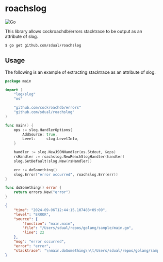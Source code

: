 # roachslog

[![Go](https://github.com/sdual/roachslog/actions/workflows/go-test.yml/badge.svg)](https://github.com/sdual/roachslog/actions/workflows/go-test.yml)

This library allows cockroachdb/errors stacktrace to be output as an attribute of slog.

```sh
$ go get github.com/sdual/roachslog
```

## Usage
The following is an example of extracting stacktrace as an attribute of slog.

```go
package main

import (
	"log/slog"
	"os"

	"github.com/cockroachdb/errors"
	"github.com/sdual/roachslog"
)

func main() {
	ops := slog.HandlerOptions{
		AddSource: true,
		Level:     slog.LevelInfo,
	}

	handler := slog.NewJSONHandler(os.Stdout, &ops)
	rsHandler := roachslog.NewReachSlogHandler(handler)
	slog.SetDefault(slog.New(rsHandler))

	err := doSomething()
	slog.Error("error occurred", roachslog.Err(err))
}

func doSomething() error {
	return errors.New("error")
}
```

```json
{
	"time": "2024-09-06T12:44:15.107483+09:00",
	"level": "ERROR",
	"source": {
		"function": "main.main",
		"file": "/Users/sdual/repos/golang/sample/main.go",
		"line": 22
	},
	"msg": "error occurred",
	"error": "error",
	"stacktrace": "\nmain.doSomething\n\t/Users/sdual/repos/golang/sample/main.go:26\nmain.main\n\t/Users/sdual/repos/golang/sample/main.go:21\nruntime.main\n\t/Users/sdual/go/1.22.4/pkg/mod/golang.org/toolchain@v0.0.1-go1.23.1.darwin-arm64/src/runtime/proc.go:272\nruntime.goexit\n\t/Users/sdual/go/1.22.4/pkg/mod/golang.org/toolchain@v0.0.1-go1.23.1.darwin-arm64/src/runtime/asm_arm64.s:1223"
}
```
